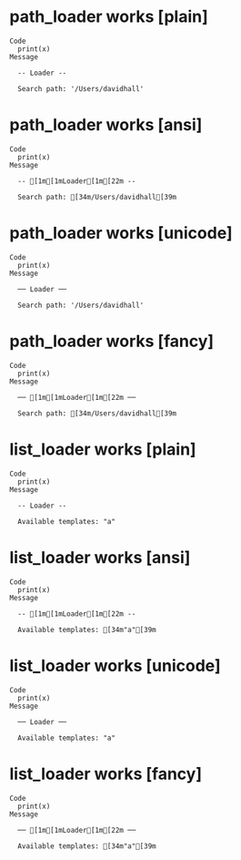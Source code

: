 # path_loader works [plain]

    Code
      print(x)
    Message
      
      -- Loader --
      
      Search path: '/Users/davidhall'

# path_loader works [ansi]

    Code
      print(x)
    Message
      
      -- [1m[1mLoader[1m[22m --
      
      Search path: [34m/Users/davidhall[39m

# path_loader works [unicode]

    Code
      print(x)
    Message
      
      ── Loader ──
      
      Search path: '/Users/davidhall'

# path_loader works [fancy]

    Code
      print(x)
    Message
      
      ── [1m[1mLoader[1m[22m ──
      
      Search path: [34m/Users/davidhall[39m

# list_loader works [plain]

    Code
      print(x)
    Message
      
      -- Loader --
      
      Available templates: "a"

# list_loader works [ansi]

    Code
      print(x)
    Message
      
      -- [1m[1mLoader[1m[22m --
      
      Available templates: [34m"a"[39m

# list_loader works [unicode]

    Code
      print(x)
    Message
      
      ── Loader ──
      
      Available templates: "a"

# list_loader works [fancy]

    Code
      print(x)
    Message
      
      ── [1m[1mLoader[1m[22m ──
      
      Available templates: [34m"a"[39m

